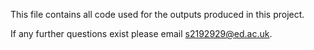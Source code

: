 This file contains all code used for the outputs produced in this project.


If any further questions exist please email s2192929@ed.ac.uk.

